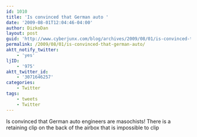```yaml
---
id: 1010
title: 'Is convinced that German auto '
date: '2009-08-01T12:04:46-04:00'
author: DizkoDan
layout: post
guid: 'http://www.cyberjunx.com/blog/archives/2009/08/01/is-convinced-that-german-auto/'
permalink: /2009/08/01/is-convinced-that-german-auto/
aktt_notify_twitter:
    - 'yes'
ljID:
    - '975'
aktt_twitter_id:
    - '3071646257'
categories:
    - Twitter
tags:
    - tweets
    - Twitter
---
```


Is convinced that German auto engineers are masochists! There is a retaining clip on the back of the airbox that is impossible to clip
